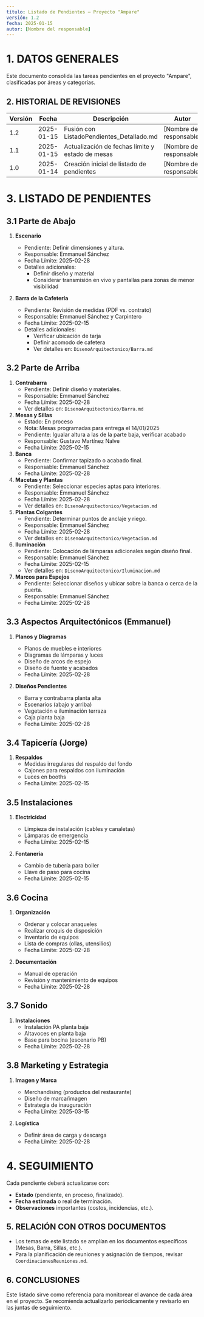 ```yaml
---
título: Listado de Pendientes – Proyecto "Ampare"
versión: 1.2
fecha: 2025-01-15
autor: [Nombre del responsable]
---
```


# 1. DATOS GENERALES
Este documento consolida las tareas pendientes en el proyecto "Ampare", clasificadas por áreas y categorías.

## 2. HISTORIAL DE REVISIONES
| Versión | Fecha       | Descripción                                 | Autor                  |
|---------|------------|---------------------------------------------|------------------------|
| 1.2     | 2025-01-15 | Fusión con ListadoPendientes_Detallado.md  | [Nombre del responsable] |
| 1.1     | 2025-01-15 | Actualización de fechas límite y estado de mesas | [Nombre del responsable] |
| 1.0     | 2025-01-14 | Creación inicial de listado de pendientes   | [Nombre del responsable] |

# 3. LISTADO DE PENDIENTES

## 3.1 Parte de Abajo
1. **Escenario**  
   - Pendiente: Definir dimensiones y altura.  
   - Responsable: Emmanuel Sánchez
   - Fecha Límite: 2025-02-28
   - Detalles adicionales:
     - Definir diseño y material
     - Considerar transmisión en vivo y pantallas para zonas de menor visibilidad

2. **Barra de la Cafetería**
   - Pendiente: Revisión de medidas (PDF vs. contrato)
   - Responsable: Emmanuel Sánchez y Carpintero
   - Fecha Límite: 2025-02-15
   - Detalles adicionales:
     - Verificar ubicación de tarja
     - Definir acomodo de cafetera
     - Ver detalles en: `DisenoArquitectonico/Barra.md`

## 3.2 Parte de Arriba
1. **Contrabarra**  
   - Pendiente: Definir diseño y materiales.
   - Responsable: Emmanuel Sánchez
   - Fecha Límite: 2025-02-28
   - Ver detalles en: `DisenoArquitectonico/Barra.md`
2. **Mesas y Sillas**  
   - Estado: En proceso
   - Nota: Mesas programadas para entrega el 14/01/2025
   - Pendiente: Igualar altura a las de la parte baja, verificar acabado
   - Responsable: Gustavo Martínez Nalve
   - Fecha Límite: 2025-02-15
3. **Banca**  
   - Pendiente: Confirmar tapizado o acabado final.
   - Responsable: Emmanuel Sánchez
   - Fecha Límite: 2025-02-28
4. **Macetas y Plantas**  
   - Pendiente: Seleccionar especies aptas para interiores.
   - Responsable: Emmanuel Sánchez
   - Fecha Límite: 2025-02-28
   - Ver detalles en: `DisenoArquitectonico/Vegetacion.md`
5. **Plantas Colgantes**  
   - Pendiente: Determinar puntos de anclaje y riego.
   - Responsable: Emmanuel Sánchez
   - Fecha Límite: 2025-02-28
   - Ver detalles en: `DisenoArquitectonico/Vegetacion.md`
6. **Iluminación**  
   - Pendiente: Colocación de lámparas adicionales según diseño final.
   - Responsable: Emmanuel Sánchez
   - Fecha Límite: 2025-02-15
   - Ver detalles en: `DisenoArquitectonico/Iluminacion.md`
7. **Marcos para Espejos**  
   - Pendiente: Seleccionar diseños y ubicar sobre la banca o cerca de la puerta.
   - Responsable: Emmanuel Sánchez
   - Fecha Límite: 2025-02-28

## 3.3 Aspectos Arquitectónicos (Emmanuel)
1. **Planos y Diagramas**
   - Planos de muebles e interiores
   - Diagramas de lámparas y luces
   - Diseño de arcos de espejo
   - Diseño de fuente y acabados
   - Fecha Límite: 2025-02-28

2. **Diseños Pendientes**
   - Barra y contrabarra planta alta
   - Escenarios (abajo y arriba)
   - Vegetación e iluminación terraza
   - Caja planta baja
   - Fecha Límite: 2025-02-28

## 3.4 Tapicería (Jorge)
1. **Respaldos**
   - Medidas irregulares del respaldo del fondo
   - Cajones para respaldos con iluminación
   - Luces en booths
   - Fecha Límite: 2025-02-15

## 3.5 Instalaciones
1. **Electricidad**
   - Limpieza de instalación (cables y canaletas)
   - Lámparas de emergencia
   - Fecha Límite: 2025-02-15

2. **Fontanería**
   - Cambio de tubería para boiler
   - Llave de paso para cocina
   - Fecha Límite: 2025-02-15

## 3.6 Cocina
1. **Organización**
   - Ordenar y colocar anaqueles
   - Realizar croquis de disposición
   - Inventario de equipos
   - Lista de compras (ollas, utensilios)
   - Fecha Límite: 2025-02-28

2. **Documentación**
   - Manual de operación
   - Revisión y mantenimiento de equipos
   - Fecha Límite: 2025-02-28

## 3.7 Sonido
1. **Instalaciones**
   - Instalación PA planta baja
   - Altavoces en planta baja
   - Base para bocina (escenario PB)
   - Fecha Límite: 2025-02-28

## 3.8 Marketing y Estrategia
1. **Imagen y Marca**
   - Merchandising (productos del restaurante)
   - Diseño de marca/imagen
   - Estrategia de inauguración
   - Fecha Límite: 2025-03-15

2. **Logística**
   - Definir área de carga y descarga
   - Fecha Límite: 2025-02-28

# 4. SEGUIMIENTO
Cada pendiente deberá actualizarse con:
- **Estado** (pendiente, en proceso, finalizado).
- **Fecha estimada** o real de terminación.
- **Observaciones** importantes (costos, incidencias, etc.).

## 5. RELACIÓN CON OTROS DOCUMENTOS
- Los temas de este listado se amplían en los documentos específicos (Mesas, Barra, Sillas, etc.).
- Para la planificación de reuniones y asignación de tiempos, revisar `CoordinacionesReuniones.md`.

## 6. CONCLUSIONES
Este listado sirve como referencia para monitorear el avance de cada área en el proyecto. Se recomienda actualizarlo periódicamente y revisarlo en las juntas de seguimiento.

